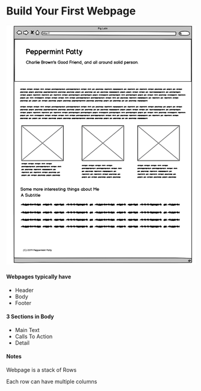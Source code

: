 # Build Your First Webpage

![wireframe](./assets/wireframe.png)

#### Webpages typically have
* Header
* Body
* Footer

#### 3 Sections in Body
* Main Text
* Calls To Action
* Detail

#### Notes
Webpage is a stack of Rows

Each row can have multiple columns
